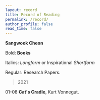 ```yaml
---
layout: record
title: Record of Reading
permalink: /record/
author_profile: false
read_time: false
---
```


**Sangwook Cheon**

Bold: **Books**

Italics: *Longform* or Inspirational *Shortform*

Regular: Research Papers.

> 2021

01-08 **Cat's Cradle**, Kurt Vonnegut.
